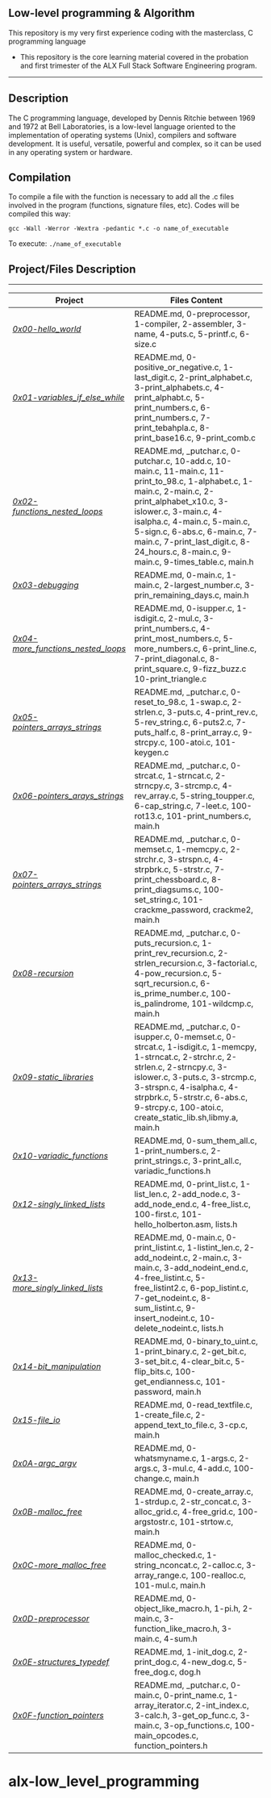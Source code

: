 ## Low-level programming & Algorithm

This repository is my very first experience coding with the masterclass, C programming language

- This repository is the core learning material covered in the probation and first trimester of the ALX Full Stack Software Engineering program.

------------------------------------------------------

## Description

The C programming language, developed by Dennis Ritchie between 1969 and 1972 at Bell Laboratories, is a low-level language oriented to the implementation of operating systems (Unix), compilers and software development. It is useful, versatile, powerful and complex, so it can be used in any operating system or hardware.

## **Compilation**

To compile a file with the function is necessary to add all the .c files involved in the program (functions, signature files, etc). Codes will be compiled this way:

```
gcc -Wall -Werror -Wextra -pedantic *.c -o name_of_executable

```

To execute:  `./name_of_executable`

## Project/Files Description

--------------------------------------
|Project|Files Content|
|--|--|
|*[0x00-hello_world](https://github.com/ikwuka/alx-low_level_programming/tree/master/0x00-hello_world "0x00-hello_world")*|README.md, 0-preprocessor, 1-compiler, 2-assembler, 3-name, 4-puts.c, 5-printf.c, 6-size.c|
|*[0x01-variables_if_else_while](https://github.com/ikwuka/alx-low_level_programming/tree/master/0x01-variables_if_else_while "0x01-variables_if_else_while")*|README.md, 0-positive_or_negative.c, 1-last_digit.c, 2-print_alphabet.c, 3-print_alphabets.c, 4-print_alphabt.c, 5-print_numbers.c, 6-print_numbers.c, 7-print_tebahpla.c, 8-print_base16.c, 9-print_comb.c|
|*[0x02-functions_nested_loops](https://github.com/ikwuka/alx-low_level_programming/tree/master/0x02-functions_nested_loops "0x02-functions_nested_loops")*|README.md, _putchar.c, 0-putchar.c, 10-add.c, 10-main.c, 11-main.c, 11-print_to_98.c, 1-alphabet.c, 1-main.c, 2-main.c, 2-print_alphabet_x10.c, 3-islower.c, 3-main.c, 4-isalpha.c, 4-main.c, 5-main.c, 5-sign.c, 6-abs.c, 6-main.c, 7-main.c, 7-print_last_digit.c, 8-24_hours.c, 8-main.c, 9-main.c, 9-times_table.c, main.h|
|*[0x03-debugging](https://github.com/ikwuka/alx-low_level_programming/tree/master/0x03-debugging "0x03-debugging")*|README.md, 0-main.c, 1-main.c, 2-largest_number.c, 3-prin_remaining_days.c, main.h|
|*[0x04-more_functions_nested_loops](https://github.com/ikwuka/alx-low_level_programming/tree/master/0x04-more-functions_nested_loops "0x04-more-functions_nested_loops")*|README.md, 0-isupper.c, 1-isdigit.c, 2-mul.c, 3-print_numbers.c, 4-print_most_numbers.c, 5-more_numbers.c, 6-print_line.c, 7-print_diagonal.c, 8-print_square.c, 9-fizz_buzz.c 10-print_triangle.c|
|*[0x05-pointers_arrays_strings](https://github.com/ikwuka/alx-low_level_programming/tree/master/0x05-pointers_arrays_strings "0x05-pointers_arrays_strings")*|README.md, _putchar.c, 0-reset_to_98.c, 1-swap.c, 2-strlen.c, 3-puts.c, 4-print_rev.c, 5-rev_string.c, 6-puts2.c, 7-puts_half.c, 8-print_array.c, 9-strcpy.c, 100-atoi.c, 101-keygen.c|
|*[0x06-pointers_arays_strings](https://github.com/ikwuka/alx-low_level_programming/tree/master/0x06-pointers_arrays_strings "0x06-pointers_arrays_strings")*|README.md, _putchar.c, 0-strcat.c, 1-strncat.c, 2-strncpy.c, 3-strcmp.c, 4-rev_array.c, 5-string_toupper.c, 6-cap_string.c, 7-leet.c, 100-rot13.c, 101-print_numbers.c, main.h|
|*[0x07-pointers_arrays_strings](https://github.com/ikwuka/alx-low_level_programming/tree/master/0x07-pointers_arrays_strings "0x07-pointers_arrays_strings")*|README.md, _putchar.c, 0-memset.c, 1-memcpy.c, 2-strchr.c, 3-strspn.c, 4-strpbrk.c, 5-strstr.c, 7-print_chessboard.c, 8-print_diagsums.c, 100-set_string.c, 101-crackme_password, crackme2, main.h|
|*[0x08-recursion](https://github.com/ikwuka/alx-low_level_programming/tree/master/0x08-recursion "0x08-recursion")*|README.md, _putchar.c, 0-puts_recursion.c, 1-print_rev_recursion.c, 2-strlen_recursion.c, 3-factorial.c, 4-pow_recursion.c, 5-sqrt_recursion.c, 6-is_prime_number.c, 100-is_palindrome, 101-wildcmp.c, main.h|
|*[0x09-static_libraries](https://github.com/ikwuka/alx-low_level_programming/tree/master/0x09-static_libraries "0x09-static_libraries")*|README.md, _putchar.c, 0-isupper.c, 0-memset.c, 0-strcat.c, 1-isdigit.c, 1-memcpy, 1-strncat.c, 2-strchr.c, 2-strlen.c, 2-strncpy.c, 3-islower.c, 3-puts.c, 3-strcmp.c, 3-strspn.c, 4-isalpha.c, 4-strpbrk.c, 5-strstr.c, 6-abs.c, 9-strcpy.c, 100-atoi.c, create_static_lib.sh,libmy.a, main.h|
|*[0x10-variadic_functions](https://github.com/ikwuka/alx-low_level_programming/tree/master/0x10-variadic_functions "0x10-variadic_functions")*|README.md, 0-sum_them_all.c, 1-print_numbers.c, 2-print_strings.c, 3-print_all.c, variadic_functions.h|
|*[0x12-singly_linked_lists](https://github.com/ikwuka/alx-low_level_programming/tree/master/0x12-singly_linked_lists "0x12-singly_linked_lists")*|README.md, 0-print_list.c, 1-list_len.c, 2-add_node.c, 3-add_node_end.c, 4-free_list.c, 100-first.c, 101-hello_holberton.asm, lists.h|
|*[0x13-more_singly_linked_lists](https://github.com/ikwuka/alx-low_level_programming/tree/master/0x13-more_singly_linked_lists "0x13-more_singly_linked_lists")*|README.md, 0-main.c, 0-print_listint.c, 1-listint_len.c, 2-add_nodeint.c, 2-main.c, 3-main.c, 3-add_nodeint_end.c, 4-free_listint.c, 5-free_listint2.c, 6-pop_listint.c, 7-get_nodeint.c, 8-sum_listint.c, 9-insert_nodeint.c, 10-delete_nodeint.c, lists.h|
|*[0x14-bit_manipulation](https://github.com/ikwuka/alx-low_level_programming/tree/master/0x14-bit_manipulation)*|README.md, 0-binary_to_uint.c, 1-print_binary.c, 2-get_bit.c, 3-set_bit.c, 4-clear_bit.c, 5-flip_bits.c, 100-get_endianness.c,  101-password, main.h|
|*[0x15-file_io](https://github.com/ikwuka/alx-low_level_programming/tree/master/0x15-file_io "0x15-file_io")*|README.md, 0-read_textfile.c, 1-create_file.c, 2-append_text_to_file.c, 3-cp.c, main.h|
|*[0x0A-argc_argv](https://github.com/ikwuka/alx-low_level_programming/tree/master/0x0A-argc_argv "0x0A-argc_argv")*|README.md, 0-whatsmyname.c, 1-args.c, 2-args.c, 3-mul.c, 4-add.c, 100-change.c, main.h|
|*[0x0B-malloc_free](https://github.com/ikwuka/alx-low_level_programming/tree/master/0x0B-malloc_free "0x0B-malloc_free")*|README.md, 0-create_array.c, 1-strdup.c, 2-str_concat.c, 3-alloc_grid.c, 4-free_grid.c, 100-argstostr.c, 101-strtow.c, main.h|
|*[0x0C-more_malloc_free](https://github.com/ikwuka/alx-low_level_programming/tree/master/0x0C-more_malloc_free "0x0C-more_malloc_free")*|README.md, 0-malloc_checked.c, 1-string_nconcat.c, 2-calloc.c, 3-array_range.c, 100-realloc.c, 101-mul.c, main.h|
|*[0x0D-preprocessor](https://github.com/ikwuka/alx-low_level_programming/tree/master/0x0D-preprocessor "0x0D-preprocessor")*|README.md, 0-object_like_macro.h, 1-pi.h, 2-main.c, 3-function_like_macro.h, 3-main.c, 4-sum.h|
|*[0x0E-structures_typedef](https://github.com/ikwuka/alx-low_level_programming/tree/master/0x0E-structures_typedef "0x0E-structures_typedef")*|README.md, 1-init_dog.c, 2-print_dog.c, 4-new_dog.c, 5-free_dog.c, dog.h|
|*[0x0F-function_pointers](https://github.com/ikwuka/alx-low_level_programming/tree/master/0x0F-function_pointers "0x0F-function_pointers")*|README.md, _putchar.c, 0-main.c, 0-print_name.c, 1-array_iterator.c, 2-int_index.c, 3-calc.h, 3-get_op_func.c, 3-main.c, 3-op_functions.c, 100-main_opcodes.c, function_pointers.h|

# alx-low_level_programming
